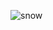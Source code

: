 ![snow](https://user-images.githubusercontent.com/47197438/120226291-373ad080-c247-11eb-88d0-9bd14d4334eb.gif)
